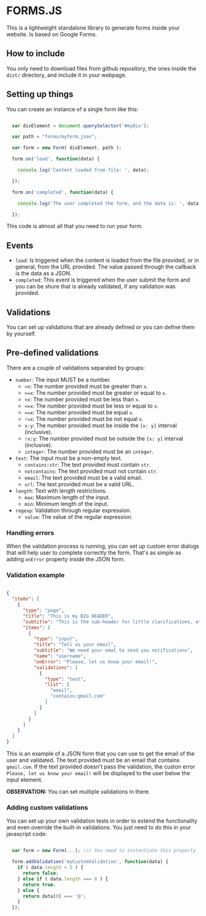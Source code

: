 # FORMS.JS

This is a lightweight standalone library to generate forms inside your website. Is based on Google Forms.

## How to include

You only need to download files from github repository, the ones inside the `dist/` directory, and include it in your webpage.

## Setting up things

You can create an instance of a single form like this:

```javascript

  var divElement = document.querySelector('#myDiv');

  var path = "forms/myform.json";

  var form = new Form( divElement, path );

  form.on('load', function(data) {

    console.log('Content loaded from file: ', data);

  });

  form.on('completed', function(data) {

    console.log('The user completed the form, and the data is: ', data);

  });


```

This code is almost all that you need to run your form.

## Events

* `load`: Is triggered when the content is loaded from the file provided, or in general, from the URL provided. The value passed through the callback is the data as a JSON.
* `completed`: This event is triggered when the user submit the form and you can be shure that is already validated, if any validation was provided.

## Validations

You can set up validations that are already defined or you can define them by yourself.

## Pre-defined validations

There are a couple of validations separated by groups:
  * `number`: The input MUST be a number.
    - `>x`: The number provided must be greater than `x`.
    - `>=x`: The number provided must be greater or equal to `x`.
    - `<x`: The number provided must be less than `x`.
    - `<=x`: The number provided must be less or equal to `x`.
    - `==x`: The number provided must be equal `x`.
    - `!=x`: The number provided must be not equal `x`.
    - `x:y`: The number provided must be inside the `[x: y]` interval (inclusive).
    - `!x:y`: The number provided must be outside the `[x: y]` interval (inclusive).
    - `integer`: The number provided must be an `integer`.
  * `text`: The input must be a non-empty text.
    - `contains:str`: The text provided must contain `str`.
    - `notcontains`: The text provided must not contain `str`.
    - `email`: The text provided must be a valid email.
    - `url`: The text provided must be a valid URL.
  * `length`: Text with length restrictions.
    - `max`: Maximum length of the input.
    - `min`: Minimum length of the input.
  * `regexp`: Validation through regular expression.
    - `value`: The value of the regular expression.

### Handling errors

When the validation process is running, you can set up custom error dialogs that will help user to complete correctly the form. That's as simple as adding `onError` property inside the JSON form.

### Validation example

```json

{
  "items": [
    {
      "type": "page",
      "title": "This is my BIG HEADER",
      "subtitle": "This is the sub-header for little clarifications, etc...",
      "items": [
        {
          "type": "input",
          "title": "Tell us your email",
          "subtitle": "We need your emal to send you notifications",
          "name": "username",
          "onError": "Please, let us know your email!",
          "validations": [
            {
              "type": "text",
              "list": [
                "email",
                "contains:gmail.com"
              ]
            }
          ]
        }
      ]
    }
  ]
}

```

This is an example of a JSON form that you can use to get the email of the user and validated. The text provided must be an email that contains `gmail.com`. If the text provided doesn't pass the validation, the custon error `Please, let us know your email!` will be displayed to the user below the input element.

**OBSERVATION:** You can set multiple validations in there.

### Adding custom validations

You can set up your own validation tests in order to extend the functionality and even override the built-in validations. You just need to do this in your javascript code:

```javascript

  var form = new Form(...); /// You need to instantiate this properly

  form.addValidation('myCustomValidation', function(data) {
    if ( data.length > 5 ) {
      return false;
    } else if ( data.length === 0 ) {
      return true;
    } else {
      return data[0] === '@';
    }
  });

```